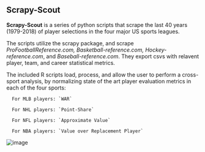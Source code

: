 ## Scrapy-Scout
**Scrapy-Scout** is a series of python scripts that scrape the last 40 years (1979-2018) of player selections in the four major US sports leagues.

The scripts utilize the scrapy package, and scrape *ProFootballReference.com, Basketball-reference.com, Hockey-reference.com*, and *Baseball-reference.com*. They export csvs with relavent player, team, and career statistical metrics.

The included R scripts load, process, and allow the user to perform a cross-sport analysis, by normalizing state of the art player evaluation metrics in each of the four sports:
      
      For MLB players: `WAR`
      
      For NHL players: `Point-Share`
      
      For NFL players: `Approximate Value`
      
      For NBA players: `Value over Replacement Player`
      

![image](https://github.com/mattsavoca/scout-scraper/blob/master/charts/pos_value_facetspos.png)
